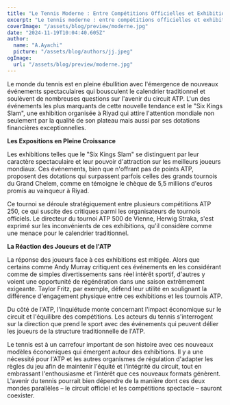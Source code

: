 ```yaml
---
title: "Le Tennis Moderne : Entre Compétitions Officielles et Exhibitions Spectaculaires"
excerpt: "Le tennis moderne : entre compétitions officielles et exhibitions spectaculaires"
coverImage: "/assets/blog/preview/moderne.jpg"
date: "2024-11-19T10:04:40.605Z"
author:
  name: "A.Ayachi"
  picture: "/assets/blog/authors/jj.jpeg"
ogImage:
  url: "/assets/blog/preview/moderne.jpg"
---
```


Le monde du tennis est en pleine ébullition avec l'émergence de nouveaux événements spectaculaires qui bousculent le calendrier traditionnel et soulèvent de nombreuses questions sur l'avenir du circuit ATP. L'un des événements les plus marquants de cette nouvelle tendance est le "Six Kings Slam", une exhibition organisée à Riyad qui attire l'attention mondiale non seulement par la qualité de son plateau mais aussi par ses dotations financières exceptionnelles.

**Les Expositions en Pleine Croissance**

Les exhibitions telles que le "Six Kings Slam" se distinguent par leur caractère spectaculaire et leur pouvoir d'attraction sur les meilleurs joueurs mondiaux. Ces événements, bien que n'offrant pas de points ATP, proposent des dotations qui surpassent parfois celles des grands tournois du Grand Chelem, comme en témoigne le chèque de 5,5 millions d'euros promis au vainqueur à Riyad.

Ce tournoi se déroule stratégiquement entre plusieurs compétitions ATP 250, ce qui suscite des critiques parmi les organisateurs de tournois officiels. Le directeur du tournoi ATP 500 de Vienne, Herwig Straka, s'est exprimé sur les inconvénients de ces exhibitions, qu'il considère comme une menace pour le calendrier traditionnel.

**La Réaction des Joueurs et de l'ATP**

La réponse des joueurs face à ces exhibitions est mitigée. Alors que certains comme Andy Murray critiquent ces événements en les considérant comme de simples divertissements sans réel intérêt sportif, d'autres y voient une opportunité de régénération dans une saison extrêmement exigeante. Taylor Fritz, par exemple, défend leur utilité en soulignant la différence d'engagement physique entre ces exhibitions et les tournois ATP.

Du côté de l'ATP, l'inquiétude monte concernant l'impact économique sur le circuit et l'équilibre des compétitions. Les acteurs du tennis s'interrogent sur la direction que prend le sport avec des événements qui peuvent délier les joueurs de la structure traditionnelle de l'ATP.

Le tennis est à un carrefour important de son histoire avec ces nouveaux modèles économiques qui émergent autour des exhibitions. Il y a une nécessité pour l'ATP et les autres organismes de régulation d'adapter les règles du jeu afin de maintenir l'équité et l'intégrité du circuit, tout en embrassant l'enthousiasme et l'intérêt que ces nouveaux formats génèrent. L'avenir du tennis pourrait bien dépendre de la manière dont ces deux mondes parallèles – le circuit officiel et les compétitions spectacle – sauront coexister.